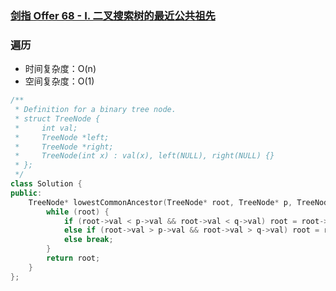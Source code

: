 ### [剑指 Offer 68 - I. 二叉搜索树的最近公共祖先](https://leetcode-cn.com/problems/er-cha-sou-suo-shu-de-zui-jin-gong-gong-zu-xian-lcof/)

### 遍历

- 时间复杂度：O(n)
- 空间复杂度：O(1)

```c++
/**
 * Definition for a binary tree node.
 * struct TreeNode {
 *     int val;
 *     TreeNode *left;
 *     TreeNode *right;
 *     TreeNode(int x) : val(x), left(NULL), right(NULL) {}
 * };
 */
class Solution {
public:
    TreeNode* lowestCommonAncestor(TreeNode* root, TreeNode* p, TreeNode* q) {
        while (root) {
            if (root->val < p->val && root->val < q->val) root = root->right;       // 都比 root 小
            else if (root->val > p->val && root->val > q->val) root = root->left;   // 都比 root 大
            else break;
        }
        return root;
    }
};
```
